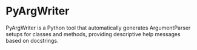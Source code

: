 # PyArgWriter
PyArgWriter is a Python tool that automatically generates ArgumentParser setups for classes and methods, providing descriptive help messages based on docstrings.
